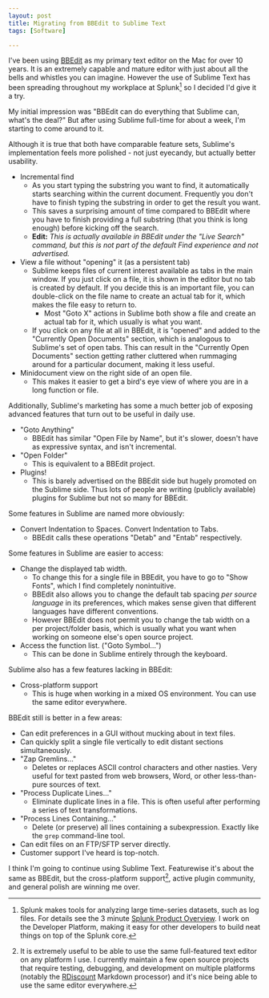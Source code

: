 ```yaml
---
layout: post
title: Migrating from BBEdit to Sublime Text
tags: [Software]

---
```


I've been using [BBEdit] as my primary text editor on the Mac for over 10 years. It is an extremely capable and mature editor with just about all the bells and whistles you can imagine. However the use of Sublime Text has been spreading throughout my workplace at Splunk[^splunk] so I decided I'd give it a try.

My initial impression was "BBEdit can do everything that Sublime can, what's the deal?" But after using Sublime full-time for about a week, I'm starting to come around to it.

Although it is true that both have comparable feature sets, Sublime's implementation feels more polished - not just eyecandy, but actually better usability.

* Incremental find
    * As you start typing the substring you want to find, it automatically starts searching within the current document. Frequently you don't have to finish typing the substring in order to get the result you want.
    * This saves a surprising amount of time compared to BBEdit where you have to finish providing a full substring (that you think is long enough) before kicking off the search.
    * **Edit:** *This is actually available in BBEdit under the "Live Search" command, but this is not part of the default Find experience and not advertised.*
* View a file without "opening" it (as a persistent tab)
    * Sublime keeps files of current interest available as tabs in the main window. If you just click on a file, it is shown in the editor but no tab is created by default. If you decide this is an important file, you can double-click on the file name to create an actual tab for it, which makes the file easy to return to.
        * Most "Goto X" actions in Sublime both show a file and create an actual tab for it, which usually is what you want.
    * If you click on any file at all in BBEdit, it is "opened" and added to the "Currently Open Documents" section, which is analogous to Sublime's set of open tabs. This can result in the "Currently Open Documents" section getting rather cluttered when rummaging around for a particular document, making it less useful.
* Minidocument view on the right side of an open file.
    * This makes it easier to get a bird's eye view of where you are in a long function or file.

Additionally, Sublime's marketing has some a much better job of exposing advanced features that turn out to be useful in daily use.

* "Goto Anything"
    * BBEdit has similar "Open File by Name", but it's slower, doesn't have as expressive syntax, and isn't incremental.
* "Open Folder"
    * This is equivalent to a BBEdit project.
* Plugins!
    * This is barely advertised on the BBEdit side but hugely promoted on the Sublime side. Thus lots of people are writing (publicly available) plugins for Sublime but not so many for BBEdit.

Some features in Sublime are named more obviously:

* Convert Indentation to Spaces. Convert Indentation to Tabs.
    * BBEdit calls these operations "Detab" and "Entab" respectively.

Some features in Sublime are easier to access:

* Change the displayed tab width.
    * To change this for a single file in BBEdit, you have to go to "Show Fonts", which I find completely nonintuitive.
    * BBEdit also allows you to change the default tab spacing *per source language* in its preferences, which makes sense given that different languages have different conventions.
    * However BBEdit does not permit you to change the tab width on a per project/folder basis, which is usually what you want when working on someone else's open source project.
* Access the function list. ("Goto Symbol...")
    * This can be done in Sublime entirely through the keyboard.

Sublime also has a few features lacking in BBEdit:

* Cross-platform support
    * This is huge when working in a mixed OS environment. You can use the same editor everywhere.

BBEdit still is better in a few areas:

* Can edit preferences in a GUI without mucking about in text files.
* Can quickly split a single file vertically to edit distant sections simultaneously.
* "Zap Gremlins..."
    * Deletes or replaces ASCII control characters and other nasties. Very useful for text pasted from web browsers, Word, or other less-than-pure sources of text.
* "Process Duplicate Lines..."
    * Eliminate duplicate lines in a file. This is often useful after performing a series of text transformations.
* "Process Lines Containing..."
    * Delete (or preserve) all lines containing a subexpression. Exactly like the `grep` command-line tool.
* Can edit files on an FTP/SFTP server directly.
* Customer support I've heard is top-notch.

I think I'm going to continue using Sublime Text. Featurewise it's about the same as BBEdit, but the cross-platform support[^cross-plat], active plugin community, and general polish <!-- & attention to usability --> are winning me over.

[BBEdit]: http://www.barebones.com/products/bbedit/index.html

[^splunk]: Splunk makes tools for analyzing large time-series datasets, such as log files. For details see the 3 minute [Splunk Product Overview](http://www.splunk.com/view/SP-CAAAHG6). I work on the Developer Platform, making it easy for other developers to build neat things on top of the Splunk core.

[^cross-plat]: It is extremely useful to be able to use the same full-featured text editor on any platform I use. I currently maintain a few open source projects that require testing, debugging, and development on multiple platforms (notably the [RDiscount](/projects/rdiscount/) Markdown processor) and it's nice being able to use the same editor everywhere.